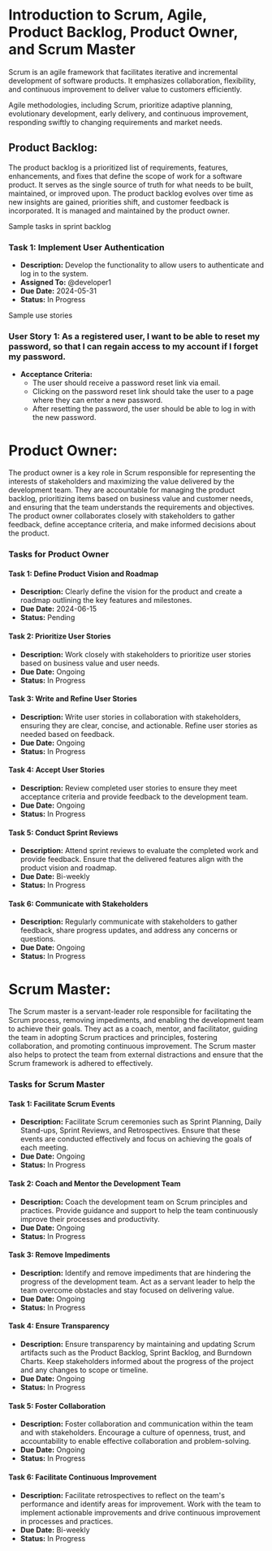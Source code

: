 # Introduction to Scrum, Agile, Product Backlog, Product Owner, and Scrum Master

Scrum is an agile framework that facilitates iterative and incremental development of software products.
It emphasizes collaboration, flexibility, and continuous improvement to deliver value to customers efficiently.

Agile methodologies, including Scrum, prioritize adaptive planning, evolutionary development, early delivery, and continuous improvement, responding swiftly to changing requirements and market needs.

## Product Backlog:

The product backlog is a prioritized list of requirements, features, enhancements, and fixes that define the scope of work for a software product.
It serves as the single source of truth for what needs to be built, maintained, or improved upon. 
The product backlog evolves over time as new insights are gained, priorities shift, and customer feedback is incorporated. 
It is managed and maintained by the product owner.


Sample tasks in sprint backlog
### Task 1: Implement User Authentication

- **Description:** Develop the functionality to allow users to authenticate and log in to the system.
- **Assigned To:** @developer1
- **Due Date:** 2024-05-31
- **Status:** In Progress

Sample use stories 
### User Story 1: As a registered user, I want to be able to reset my password, so that I can regain access to my account if I forget my password.

- **Acceptance Criteria:**
  - The user should receive a password reset link via email.
  - Clicking on the password reset link should take the user to a page where they can enter a new password.
  - After resetting the password, the user should be able to log in with the new password.

# Product Owner:

The product owner is a key role in Scrum responsible for representing the interests of stakeholders and maximizing the value delivered by the development team. 
They are accountable for managing the product backlog, prioritizing items based on business value and customer needs, and ensuring that the team understands the requirements and objectives. 
The product owner collaborates closely with stakeholders to gather feedback, define acceptance criteria, and make informed decisions about the product.

### Tasks for Product Owner

#### Task 1: Define Product Vision and Roadmap

- **Description:** Clearly define the vision for the product and create a roadmap outlining the key features and milestones.
- **Due Date:** 2024-06-15
- **Status:** Pending

#### Task 2: Prioritize User Stories

- **Description:** Work closely with stakeholders to prioritize user stories based on business value and user needs.
- **Due Date:** Ongoing
- **Status:** In Progress

#### Task 3: Write and Refine User Stories

- **Description:** Write user stories in collaboration with stakeholders, ensuring they are clear, concise, and actionable. Refine user stories as needed based on feedback.
- **Due Date:** Ongoing
- **Status:** In Progress

#### Task 4: Accept User Stories

- **Description:** Review completed user stories to ensure they meet acceptance criteria and provide feedback to the development team.
- **Due Date:** Ongoing
- **Status:** In Progress

#### Task 5: Conduct Sprint Reviews

- **Description:** Attend sprint reviews to evaluate the completed work and provide feedback. Ensure that the delivered features align with the product vision and roadmap.
- **Due Date:** Bi-weekly
- **Status:** In Progress

#### Task 6: Communicate with Stakeholders

- **Description:** Regularly communicate with stakeholders to gather feedback, share progress updates, and address any concerns or questions.
- **Due Date:** Ongoing
- **Status:** In Progress


# Scrum Master:

The Scrum master is a servant-leader role responsible for facilitating the Scrum process, removing impediments, and enabling the development team to achieve their goals. 
They act as a coach, mentor, and facilitator, guiding the team in adopting Scrum practices and principles, fostering collaboration, and promoting continuous improvement. 
The Scrum master also helps to protect the team from external distractions and ensure that the Scrum framework is adhered to effectively.
### Tasks for Scrum Master

#### Task 1: Facilitate Scrum Events

- **Description:** Facilitate Scrum ceremonies such as Sprint Planning, Daily Stand-ups, Sprint Reviews, and Retrospectives. Ensure that these events are conducted effectively and focus on achieving the goals of each meeting.
- **Due Date:** Ongoing
- **Status:** In Progress

#### Task 2: Coach and Mentor the Development Team

- **Description:** Coach the development team on Scrum principles and practices. Provide guidance and support to help the team continuously improve their processes and productivity.
- **Due Date:** Ongoing
- **Status:** In Progress

#### Task 3: Remove Impediments

- **Description:** Identify and remove impediments that are hindering the progress of the development team. Act as a servant leader to help the team overcome obstacles and stay focused on delivering value.
- **Due Date:** Ongoing
- **Status:** In Progress

#### Task 4: Ensure Transparency

- **Description:** Ensure transparency by maintaining and updating Scrum artifacts such as the Product Backlog, Sprint Backlog, and Burndown Charts. Keep stakeholders informed about the progress of the project and any changes to scope or timeline.
- **Due Date:** Ongoing
- **Status:** In Progress

#### Task 5: Foster Collaboration

- **Description:** Foster collaboration and communication within the team and with stakeholders. Encourage a culture of openness, trust, and accountability to enable effective collaboration and problem-solving.
- **Due Date:** Ongoing
- **Status:** In Progress

#### Task 6: Facilitate Continuous Improvement

- **Description:** Facilitate retrospectives to reflect on the team's performance and identify areas for improvement. Work with the team to implement actionable improvements and drive continuous improvement in processes and practices.
- **Due Date:** Bi-weekly
- **Status:** In Progress
